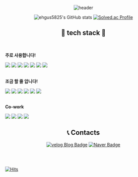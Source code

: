 <div align="center">

![header](https://capsule-render.vercel.app/api?type=venom&height=280&section=header&text=dohyun's%20Github!&fontSize=85&fontColor=404040&animation=fadeIn&color=0:4C9900,100:9999ff)

![ehgus5825's GitHub stats](https://github-readme-stats.vercel.app/api?username=ehgus5825&show_icons=true&theme=transparent)
[![Solved.ac Profile](http://mazassumnida.wtf/api/v2/generate_badge?boj=ehgus5825)](https://solved.ac/ehgus5825/)


## 🔨 tech stack 🔨

<div style="display:flex; flex-direction:column; align-items:flex-start;">
    <br>
    <p><strong>주로 사용합니다!</strong></p>
    <div>
        <img src="https://img.shields.io/badge/Java-007396?style=flat&logo=Java&logoColor=white"> 
        <img src="https://img.shields.io/badge/Spring Boot-6DB33F?style=flat&logo=spring boot&logoColor=white"> 
        <img src="https://img.shields.io/badge/Spring-6DB33F?style=flat&logo=spring&logoColor=white">
        <img src="https://img.shields.io/badge/Spring-6DB33F?style=flat&logo=spring&logoColor=white">
        <img src="https://img.shields.io/badge/mysql-4479A1?style=flat&logo=mysql&logoColor=white"> 
        <img src="https://img.shields.io/badge/redis-DC382D?style=flat&logo=redis&logoColor=white">
        <img src="https://img.shields.io/badge/Docker-2496ED?style=flat&logo=Docker&logoColor=white"/>
    </div>
    <br>
    <p><strong>조금 할 줄 압니다!</strong></p>
    <div>
        <img src="https://img.shields.io/badge/JavaScript-F7DF1E?style=flat&logo=JavaScript&logoColor=white"/>
        <img src="https://img.shields.io/badge/React-61DAFB?style=flat&logo=React&logoColor=white"/>
        <img src="https://img.shields.io/badge/spring security-6DB33F?style=flat&logo=spring security&logoColor=white">
        <img src="https://img.shields.io/badge/linux-FCC624?style=flat&logo=linux&logoColor=black"> 
        <img src="https://img.shields.io/badge/apache tomcat-F8DC75?style=flat&logo=apachetomcat&logoColor=black">
        <img src="https://img.shields.io/badge/Amazon AWS-232F3E?style=flat&logo=amazon aws&logoColor=white"> 
    </div>
    <br>
    <p><strong>Co-work</strong></p>
    <div>
        <img src="https://img.shields.io/badge/GitHub-181717?style=flat&logo=GitHub&logoColor=white"/>
        <img src="https://img.shields.io/badge/Notion-000000?style=flat&logo=notion&logoColor=white"/>
        <img src="https://img.shields.io/badge/IntelliJ IDEA-000000?style=flat&logo=intellijidea&logoColor=white"/>
        <img src="https://img.shields.io/badge/Visual Studio Code-007ACC?style=flat&logo=visualstudiocode&logoColor=white"/>
    </div>
</div>

## 📞 Contacts
[![velog Blog Badge](http://img.shields.io/badge/Velog-20C997?style=flat-square&logo=Velog&link=https://soo-vely-dev.tistory.com/)](https://soo-vely-dev.tistory.com/)
[![Naver Badge](https://img.shields.io/badge/Naver-03C75A?style=flat-square&logo=Naver&logoColor=white&link=mailto:ehgus5825@naver.com)](mailto:ehgus5825@naver.com)

</div>
<br>
<br>

[![Hits](https://hits.seeyoufarm.com/api/count/incr/badge.svg?url=https%3A%2F%2Fgithub.com%2Fehgus5825&count_bg=%23BFC0A1&title_bg=%23DFDC97&icon=&icon_color=%23E7E7E7&title=hits&edge_flat=false)](https://hits.seeyoufarm.com)
